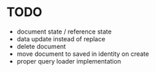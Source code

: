 # TODO

* document state / reference state
* data update instead of replace
* delete document
* move document to saved in identity on create
* proper query loader implementation
